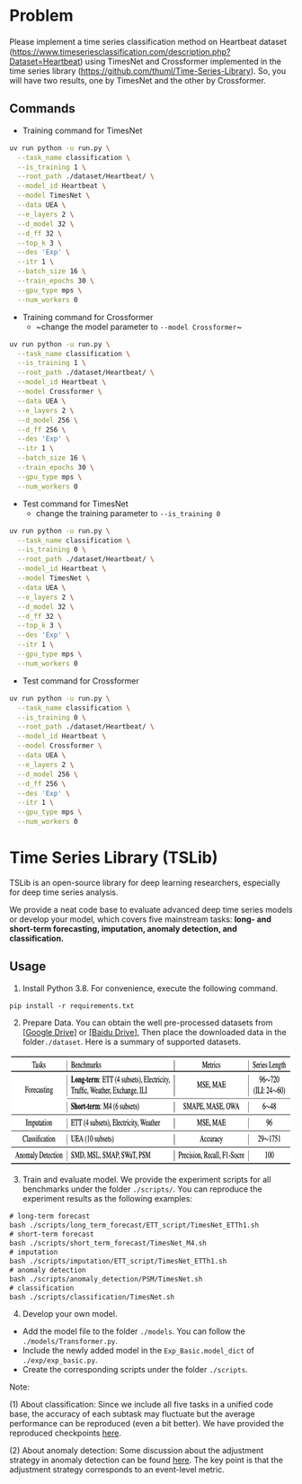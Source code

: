 # Problem
Please implement a time series classification method on Heartbeat dataset　(https://www.timeseriesclassification.com/description.php?Dataset=Heartbeat) using TimesNet and Crossformer implemented in the time series library (https://github.com/thuml/Time-Series-Library). So, you will have two results, one by TimesNet and the other by Crossformer.

## Commands
- Training command for TimesNet
```bash
uv run python -u run.py \
  --task_name classification \
  --is_training 1 \
  --root_path ./dataset/Heartbeat/ \
  --model_id Heartbeat \
  --model TimesNet \
  --data UEA \
  --e_layers 2 \
  --d_model 32 \
  --d_ff 32 \
  --top_k 3 \
  --des 'Exp' \
  --itr 1 \
  --batch_size 16 \
  --train_epochs 30 \
  --gpu_type mps \
  --num_workers 0
  ```

- Training command for Crossformer
  - ~change the model parameter to `--model Crossformer`~

```bash
uv run python -u run.py \
  --task_name classification \
  --is_training 1 \
  --root_path ./dataset/Heartbeat/ \
  --model_id Heartbeat \
  --model Crossformer \
  --data UEA \
  --e_layers 2 \
  --d_model 256 \
  --d_ff 256 \
  --des 'Exp' \
  --itr 1 \
  --batch_size 16 \
  --train_epochs 30 \
  --gpu_type mps \
  --num_workers 0
```

- Test command for TimesNet
  - change the training parameter to `--is_training 0`

```bash
uv run python -u run.py \
  --task_name classification \
  --is_training 0 \
  --root_path ./dataset/Heartbeat/ \
  --model_id Heartbeat \
  --model TimesNet \
  --data UEA \
  --e_layers 2 \
  --d_model 32 \
  --d_ff 32 \
  --top_k 3 \
  --des 'Exp' \
  --itr 1 \
  --gpu_type mps \
  --num_workers 0
```

- Test command for Crossformer
```bash
uv run python -u run.py \
  --task_name classification \
  --is_training 0 \
  --root_path ./dataset/Heartbeat/ \
  --model_id Heartbeat \
  --model Crossformer \
  --data UEA \
  --e_layers 2 \
  --d_model 256 \
  --d_ff 256 \
  --des 'Exp' \
  --itr 1 \
  --gpu_type mps \
  --num_workers 0
```


# Time Series Library (TSLib)
TSLib is an open-source library for deep learning researchers, especially for deep time series analysis.

We provide a neat code base to evaluate advanced deep time series models or develop your model, which covers five mainstream tasks: **long- and short-term forecasting, imputation, anomaly detection, and classification.**
 
## Usage

1. Install Python 3.8. For convenience, execute the following command.

```
pip install -r requirements.txt
```

2. Prepare Data. You can obtain the well pre-processed datasets from [[Google Drive]](https://drive.google.com/drive/folders/13Cg1KYOlzM5C7K8gK8NfC-F3EYxkM3D2?usp=sharing) or [[Baidu Drive]](https://pan.baidu.com/s/1r3KhGd0Q9PJIUZdfEYoymg?pwd=i9iy), Then place the downloaded data in the folder`./dataset`. Here is a summary of supported datasets.

<p align="center">
<img src=".\pic\dataset.png" height = "200" alt="" align=center />
</p>

3. Train and evaluate model. We provide the experiment scripts for all benchmarks under the folder `./scripts/`. You can reproduce the experiment results as the following examples:

```
# long-term forecast
bash ./scripts/long_term_forecast/ETT_script/TimesNet_ETTh1.sh
# short-term forecast
bash ./scripts/short_term_forecast/TimesNet_M4.sh
# imputation
bash ./scripts/imputation/ETT_script/TimesNet_ETTh1.sh
# anomaly detection
bash ./scripts/anomaly_detection/PSM/TimesNet.sh
# classification
bash ./scripts/classification/TimesNet.sh
```

4. Develop your own model.

- Add the model file to the folder `./models`. You can follow the `./models/Transformer.py`.
- Include the newly added model in the `Exp_Basic.model_dict` of  `./exp/exp_basic.py`.
- Create the corresponding scripts under the folder `./scripts`.

Note: 

(1) About classification: Since we include all five tasks in a unified code base, the accuracy of each subtask may fluctuate but the average performance can be reproduced (even a bit better). We have provided the reproduced checkpoints [here](https://github.com/thuml/Time-Series-Library/issues/494).

(2) About anomaly detection: Some discussion about the adjustment strategy in anomaly detection can be found [here](https://github.com/thuml/Anomaly-Transformer/issues/14). The key point is that the adjustment strategy corresponds to an event-level metric.
